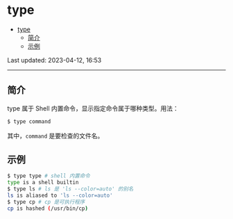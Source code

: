 # type

- [type](#type)
  - [简介](#简介)
  - [示例](#示例)

Last updated: 2023-04-12, 16:53
****

## 简介

type 属于 Shell 内置命令，显示指定命令属于哪种类型。用法：

```bash
$ type command
```

其中，`command` 是要检查的文件名。

## 示例

```bash
$ type type # shell 内置命令
type is a shell builtin
$ type ls # ls 是 'ls --color=auto' 的别名
ls is aliased to 'ls --color=auto'
$ type cp # cp 是可执行程序
cp is hashed (/usr/bin/cp)
```
